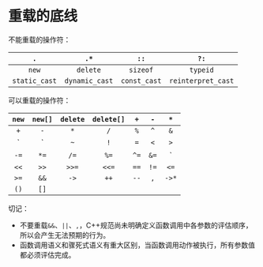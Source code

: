 重载的底线
====


不能重载的操作符：

|`.`|`.*`|`::`|`?:`|
|:--:|:--:|:--:|:--:|
|`new`|`delete`|`sizeof`|`typeid`|
|`static_cast`|`dynamic_cast`|`const_cast`|`reinterpret_cast`|

可以重载的操作符：

|`new`|`new[]`|`delete`|`delete[]`|`+`|`-`|`*`|
 |:--:|:--:|:--:|:--:|:--:|:--:|:--:|
 |`+`|`-`|`*`|`/`|`%`|`^`|`&`|
 |`|`|`~`|`!`|`=`|`<`|`>`|`+=`|
 |`-=`|`*=`|`/=`|`%=`|`^=`|`&=`|`|=`|
 |`<<`|`>>`|`>>=`|`<<=`|`==`|`!=`|`<=`|
 |`>=`|`&&`|`->`|`++`|`--`|`,`|`->*`|
 |`()`|`[]`|

切记：

- 不要重载`&&`、`||`、`,`，C++规范尚未明确定义函数调用中各参数的评估顺序，所以会产生无法预期的行为。
- 函数调用语义和骤死式语义有重大区别，当函数调用动作被执行，所有参数值都必须评估完成。

